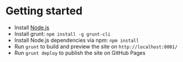 # Getting started

* Install [Node.js](https://nodejs.org/)
* Install grunt: `npm install -g grunt-cli`
* Install Node.js dependencies via npm: `npm install`
* Run `grunt` to build and preview the site on `http://localhost:8001/`
* Run `grunt deploy` to publish the site on GitHub Pages

